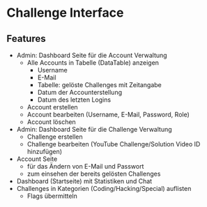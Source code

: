 # Challenge Interface
## Features
* Admin: Dashboard Seite für die Account Verwaltung
  * Alle Accounts in Tabelle (DataTable) anzeigen
    * Username
    * E-Mail
    * Tabelle: gelöste Challenges mit Zeitangabe
    * Datum der Accounterstellung
    * Datum des letzten Logins
  * Account erstellen
  * Account bearbeiten (Username, E-Mail, Password, Role)
  * Account löschen
* Admin: Dashboard Seite für die Challenge Verwaltung
  * Challenge erstellen
  * Challenge bearbeiten (YouTube Challenge/Solution Video ID hinzufügen)
* Account Seite
  * für das Ändern von E-Mail und Passwort
  * zum einsehen der bereits gelösten Challenges
* Dashboard (Startseite) mit Statistiken und Chat
* Challenges in Kategorien (Coding/Hacking/Special) auflisten
  * Flags übermitteln
